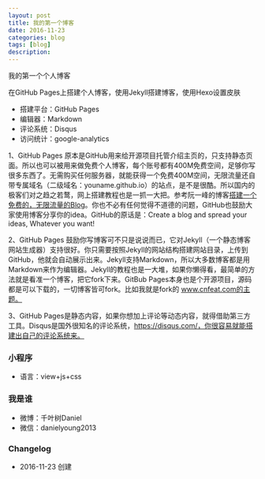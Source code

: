 ```yaml
---
layout: post
title: 我的第一个博客
date: 2016-11-23
categories: blog
tags: [blog]
description: 
---
```



我的第一个个人博客

在GitHub Pages上搭建个人博客，使用Jekyll搭建博客，使用Hexo设置皮肤

- 搭建平台：GitHub Pages
- 编辑器：Markdown
- 评论系统：Disqus
- 访问统计：google-analytics

1、GitHub Pages 原本是GitHub用来给开源项目托管介绍主页的，只支持静态页面。所以也可以被用来做免费个人博客，每个账号都有400M免费空间，足够你写很多东西了。无需购买任何服务器，就能获得一个免费400M空间，无限流量还自带专属域名（二级域名：youname.github.io）的站点，是不是很酷。所以国内的极客们对之趋之若鹜，网上搭建教程也是一抓一大把。参考阮一峰的博客[搭建一个免费的，无限流量的Blog](http://www.ruanyifeng.com/blog/2012/08/blogging_with_jekyll.html)。你也不必有任何觉得不道德的问题，GitHub也鼓励大家使用博客分享你的idea。GitHub的原话是：Create a blog and spread your ideas, Whatever you want!

2、GitHub Pages 鼓励你写博客可不只是说说而已，它对Jekyll（一个静态博客网站生成器）支持很好。你只需要按照Jekyll的网站结构搭建网站目录，上传到GitHub，他就会自动展示出来。Jekyll支持Markdown，所以大多数博客都是用Markdown来作为编辑器。Jekyll的教程也是一大堆，如果你懒得看，最简单的方法就是看准一个博客，把它fork下来。GitBub Pages本身也是个开源项目，源码都是可以下载的，一切博客皆可fork。比如我就是fork的 www.cnfeat.com的主题。

3、GitHub Pages是静态内容，如果你想加上评论等动态内容，就得借助第三方工具。Disqus是国外很知名的评论系统，https://disqus.com/，你很容易就能搭建出自己的评论系统来。




### 小程序

- 语言：view+js+css

### 我是谁

- 微博：千叶树Daniel
- 微信：danielyoung2013


### Changelog

- 2016-11-23 创建


